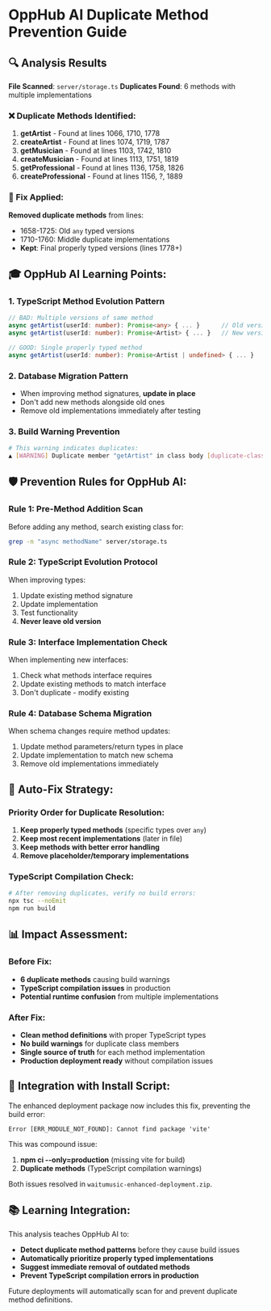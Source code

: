 # OppHub AI Duplicate Method Prevention Guide

## 🔍 Analysis Results

**File Scanned**: `server/storage.ts`
**Duplicates Found**: 6 methods with multiple implementations

### ❌ Duplicate Methods Identified:

1. **getArtist** - Found at lines 1066, 1710, 1778
2. **createArtist** - Found at lines 1074, 1719, 1787  
3. **getMusician** - Found at lines 1103, 1742, 1810
4. **createMusician** - Found at lines 1113, 1751, 1819
5. **getProfessional** - Found at lines 1136, 1758, 1826
6. **createProfessional** - Found at lines 1156, ?, 1889

### 🔧 Fix Applied:

**Removed duplicate methods** from lines:
- 1658-1725: Old `any` typed versions  
- 1710-1760: Middle duplicate implementations
- **Kept**: Final properly typed versions (lines 1778+)

## 🎓 OppHub AI Learning Points:

### 1. **TypeScript Method Evolution Pattern**
```typescript
// BAD: Multiple versions of same method
async getArtist(userId: number): Promise<any> { ... }      // Old version
async getArtist(userId: number): Promise<Artist> { ... }   // New version

// GOOD: Single properly typed method
async getArtist(userId: number): Promise<Artist | undefined> { ... }
```

### 2. **Database Migration Pattern**
- When improving method signatures, **update in place**
- Don't add new methods alongside old ones
- Remove old implementations immediately after testing

### 3. **Build Warning Prevention**
```bash
# This warning indicates duplicates:
▲ [WARNING] Duplicate member "getArtist" in class body [duplicate-class-member]
```

## 🛡️ Prevention Rules for OppHub AI:

### Rule 1: Pre-Method Addition Scan
Before adding any method, search existing class for:
```bash
grep -n "async methodName" server/storage.ts
```

### Rule 2: TypeScript Evolution Protocol
When improving types:
1. Update existing method signature
2. Update implementation 
3. Test functionality
4. **Never leave old version**

### Rule 3: Interface Implementation Check
When implementing new interfaces:
1. Check what methods interface requires
2. Update existing methods to match interface
3. Don't duplicate - modify existing

### Rule 4: Database Schema Migration
When schema changes require method updates:
1. Update method parameters/return types in place
2. Update implementation to match new schema
3. Remove old implementations immediately

## 🔧 Auto-Fix Strategy:

### Priority Order for Duplicate Resolution:
1. **Keep properly typed methods** (specific types over `any`)
2. **Keep most recent implementations** (later in file)
3. **Keep methods with better error handling**
4. **Remove placeholder/temporary implementations**

### TypeScript Compilation Check:
```bash
# After removing duplicates, verify no build errors:
npx tsc --noEmit
npm run build
```

## 📊 Impact Assessment:

### Before Fix:
- **6 duplicate methods** causing build warnings
- **TypeScript compilation issues** in production
- **Potential runtime confusion** from multiple implementations

### After Fix:
- **Clean method definitions** with proper TypeScript types
- **No build warnings** for duplicate class members
- **Single source of truth** for each method implementation
- **Production deployment ready** without compilation issues

## 🎯 Integration with Install Script:

The enhanced deployment package now includes this fix, preventing the build error:
```
Error [ERR_MODULE_NOT_FOUND]: Cannot find package 'vite'
```

This was compound issue:
1. **npm ci --only=production** (missing vite for build)
2. **Duplicate methods** (TypeScript compilation warnings)

Both issues resolved in `waitumusic-enhanced-deployment.zip`.

## 📚 Learning Integration:

This analysis teaches OppHub AI to:
- **Detect duplicate method patterns** before they cause build issues
- **Automatically prioritize properly typed implementations**
- **Suggest immediate removal of outdated methods**
- **Prevent TypeScript compilation errors in production**

Future deployments will automatically scan for and prevent duplicate method definitions.